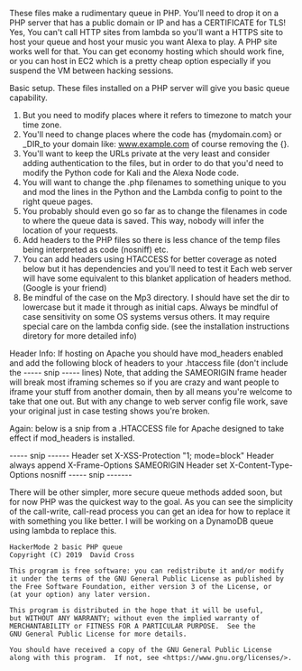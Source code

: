 These files make a rudimentary queue in PHP. You'll need to drop it on a PHP server that has a public domain or IP and has a CERTIFICATE for TLS! Yes, You can't call HTTP sites from lambda so you'll want a HTTPS site to host your queue and host your music you want Alexa to play. A PHP site works well for that. You can get economy hosting which should work fine, or you can host in EC2 which is a pretty cheap option especially if you suspend the VM between hacking sessions.

Basic setup. These files installed on a PHP server will give you basic queue capability.
1) But you need to modify places where it refers to timezone to match your time zone. 
2) You'll need to change places where the code has {mydomain.com} or _DIR_to your domain like: www.example.com of course removing the {}. 
3) You'll want to keep the URLs private at the very least and consider adding authentication to the files, but in order to do that you'd need to modify the Python code for Kali and the Alexa Node code.
4) You will want to change the .php filenames to something unique to you and mod the lines in the Python and the Lambda config to point to the right queue pages.
5) You probably should even go so far as to change the filenames in code to where the queue data is saved. This way, nobody will infer the location of your requests.
6) Add headers to the PHP files so there is less chance of the temp files being interpreted as code (nosniff) etc.
7) You can add headers using HTACCESS for better coverage as noted below but it has dependencies and you'll need to test it
Each web server will have some equivalent to this blanket application of headers method. (Google is your friend)
8) Be mindful of the case on the Mp3 directory. I should have set the dir to lowercase but it made it through as initial caps. Always be mindful of case sensitivity on some OS systems versus others. It may require special care on the lambda config side. (see the installation instructions diretory for more detailed info)

Header Info:
If hosting on Apache you should have mod_headers enabled and add the following block of headers to your .htaccess file (don't include the ----- snip ----- lines)
Note, that adding the SAMEORIGIN frame header will break most iframing schemes so if you are crazy and want people to iframe your stuff from another domain, then by all means you're welcome to take that one out. But with any change to web server config file work, save your original just in case testing shows you're broken.

Again: below is a snip from a .HTACCESS file for Apache designed to take effect if mod_headers is installed.

----- snip ------
<IfModule mod_headers.c>
	Header set X-XSS-Protection "1; mode=block"
	Header always append X-Frame-Options SAMEORIGIN
	Header set X-Content-Type-Options nosniff
</IfModule>
----- snip -------


There will be other simpler, more secure queue methods added soon, but for now PHP was the quickest way to the goal. As you can see the simplicity of the call-write, call-read process you can get an idea for how to replace it with something you like better. I will be working on a DynamoDB queue using lambda to replace this.


    HackerMode 2 basic PHP queue
    Copyright (C) 2019  David Cross

    This program is free software: you can redistribute it and/or modify
    it under the terms of the GNU General Public License as published by
    the Free Software Foundation, either version 3 of the License, or
    (at your option) any later version.

    This program is distributed in the hope that it will be useful,
    but WITHOUT ANY WARRANTY; without even the implied warranty of
    MERCHANTABILITY or FITNESS FOR A PARTICULAR PURPOSE.  See the
    GNU General Public License for more details.

    You should have received a copy of the GNU General Public License
    along with this program.  If not, see <https://www.gnu.org/licenses/>.
